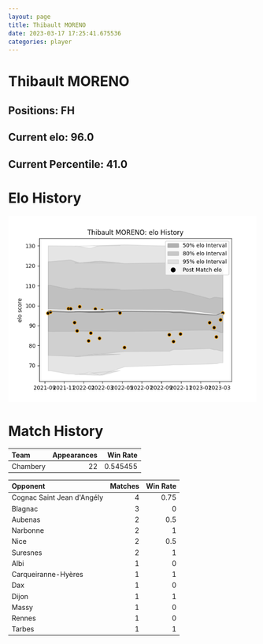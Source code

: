 ```yaml
---  
layout: page  
title: Thibault MORENO  
date: 2023-03-17 17:25:41.675536  
categories: player  
---
```

# Thibault MORENO

## Positions: FH

## Current elo: 96.0

## Current Percentile: 41.0

# Elo History


![elo history](history_ThibaultMORENO.png)
# Match History


| Team     |   Appearances |   Win Rate |
|:---------|--------------:|-----------:|
| Chambery |            22 |   0.545455 |

| Opponent                   |   Matches |   Win Rate |
|:---------------------------|----------:|-----------:|
| Cognac Saint Jean d'Angély |         4 |       0.75 |
| Blagnac                    |         3 |       0    |
| Aubenas                    |         2 |       0.5  |
| Narbonne                   |         2 |       1    |
| Nice                       |         2 |       0.5  |
| Suresnes                   |         2 |       1    |
| Albi                       |         1 |       0    |
| Carqueiranne-Hyères        |         1 |       1    |
| Dax                        |         1 |       0    |
| Dijon                      |         1 |       1    |
| Massy                      |         1 |       0    |
| Rennes                     |         1 |       0    |
| Tarbes                     |         1 |       1    |
